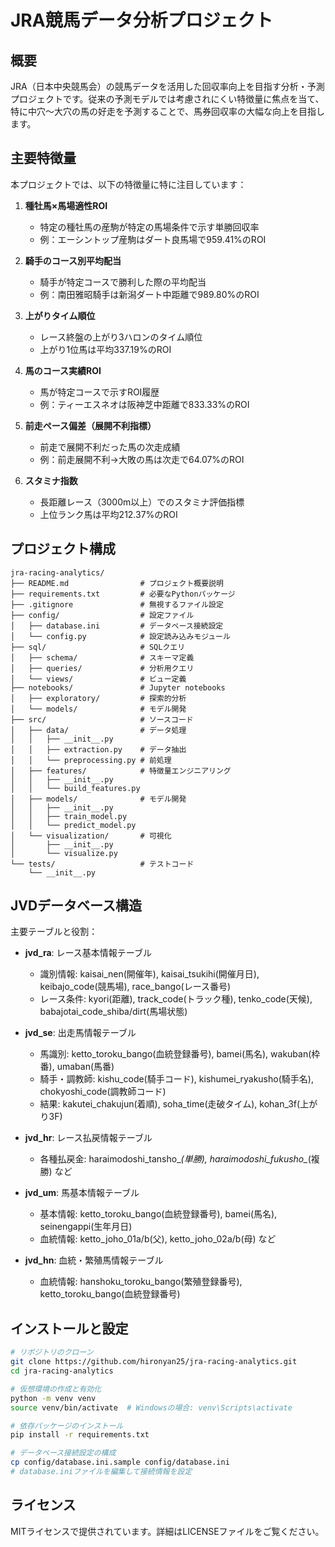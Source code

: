 # JRA競馬データ分析プロジェクト

## 概要
JRA（日本中央競馬会）の競馬データを活用した回収率向上を目指す分析・予測プロジェクトです。従来の予測モデルでは考慮されにくい特徴量に焦点を当て、特に中穴〜大穴の馬の好走を予測することで、馬券回収率の大幅な向上を目指します。

## 主要特徴量

本プロジェクトでは、以下の特徴量に特に注目しています：

1. **種牡馬×馬場適性ROI**
   - 特定の種牡馬の産駒が特定の馬場条件で示す単勝回収率
   - 例：エーシントップ産駒はダート良馬場で959.41%のROI

2. **騎手のコース別平均配当**
   - 騎手が特定コースで勝利した際の平均配当
   - 例：南田雅昭騎手は新潟ダート中距離で989.80%のROI

3. **上がりタイム順位**
   - レース終盤の上がり3ハロンのタイム順位
   - 上がり1位馬は平均337.19%のROI

4. **馬のコース実績ROI**
   - 馬が特定コースで示すROI履歴
   - 例：ティーエスネオは阪神芝中距離で833.33%のROI

5. **前走ペース偏差（展開不利指標）**
   - 前走で展開不利だった馬の次走成績
   - 例：前走展開不利→大敗の馬は次走で64.07%のROI

6. **スタミナ指数**
   - 長距離レース（3000m以上）でのスタミナ評価指標
   - 上位ランク馬は平均212.37%のROI

## プロジェクト構成

```
jra-racing-analytics/
├── README.md                # プロジェクト概要説明
├── requirements.txt         # 必要なPythonパッケージ
├── .gitignore               # 無視するファイル設定
├── config/                  # 設定ファイル
│   ├── database.ini         # データベース接続設定
│   └── config.py            # 設定読み込みモジュール
├── sql/                     # SQLクエリ
│   ├── schema/              # スキーマ定義
│   ├── queries/             # 分析用クエリ
│   └── views/               # ビュー定義
├── notebooks/               # Jupyter notebooks
│   ├── exploratory/         # 探索的分析
│   └── models/              # モデル開発
├── src/                     # ソースコード
│   ├── data/                # データ処理
│   │   ├── __init__.py
│   │   ├── extraction.py    # データ抽出
│   │   └── preprocessing.py # 前処理
│   ├── features/            # 特徴量エンジニアリング
│   │   ├── __init__.py
│   │   └── build_features.py
│   ├── models/              # モデル開発
│   │   ├── __init__.py
│   │   ├── train_model.py
│   │   └── predict_model.py
│   └── visualization/       # 可視化
│       ├── __init__.py
│       └── visualize.py
└── tests/                   # テストコード
    └── __init__.py
```

## JVDデータベース構造

主要テーブルと役割：

- **jvd_ra**: レース基本情報テーブル
  - 識別情報: kaisai_nen(開催年), kaisai_tsukihi(開催月日), keibajo_code(競馬場), race_bango(レース番号)
  - レース条件: kyori(距離), track_code(トラック種), tenko_code(天候), babajotai_code_shiba/dirt(馬場状態)
  
- **jvd_se**: 出走馬情報テーブル
  - 馬識別: ketto_toroku_bango(血統登録番号), bamei(馬名), wakuban(枠番), umaban(馬番)
  - 騎手・調教師: kishu_code(騎手コード), kishumei_ryakusho(騎手名), chokyoshi_code(調教師コード)
  - 結果: kakutei_chakujun(着順), soha_time(走破タイム), kohan_3f(上がり3F)

- **jvd_hr**: レース払戻情報テーブル
  - 各種払戻金: haraimodoshi_tansho_*(単勝), haraimodoshi_fukusho_*(複勝) など

- **jvd_um**: 馬基本情報テーブル
  - 基本情報: ketto_toroku_bango(血統登録番号), bamei(馬名), seinengappi(生年月日)
  - 血統情報: ketto_joho_01a/b(父), ketto_joho_02a/b(母) など

- **jvd_hn**: 血統・繁殖馬情報テーブル
  - 血統情報: hanshoku_toroku_bango(繁殖登録番号), ketto_toroku_bango(血統登録番号)

## インストールと設定

```bash
# リポジトリのクローン
git clone https://github.com/hironyan25/jra-racing-analytics.git
cd jra-racing-analytics

# 仮想環境の作成と有効化
python -m venv venv
source venv/bin/activate  # Windowsの場合: venv\Scripts\activate

# 依存パッケージのインストール
pip install -r requirements.txt

# データベース接続設定の構成
cp config/database.ini.sample config/database.ini
# database.iniファイルを編集して接続情報を設定
```

## ライセンス
MITライセンスで提供されています。詳細はLICENSEファイルをご覧ください。
